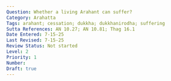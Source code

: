 ```yaml
---
Question: Whether a living Arahant can suffer?
Category: Arahatta
Tags: arahant; cessation; dukkha; dukkhanirodha; suffering
Sutta References: AN 10.27; AN 10.81; Thag 16.1
Date Entered: 7-15-25
Last Revised: 7-15-25
Review Status: Not started
Level: 2
Priority: 1
Number: 
Draft: true
---
```


<!-- 
Notes:

The Buddha often speaks of one, presumably the Arahant, if it is anyone at all, who is an end-maker of suffering in the present life.

Brahmali thinks so, it appears.
 -->